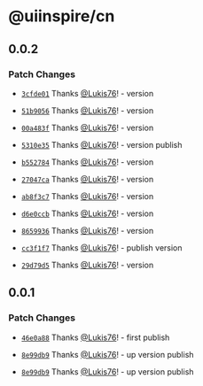 # @uiinspire/cn

## 0.0.2

### Patch Changes

- [`3cfde01`](https://github.com/Lukis76/uiinspire/commit/3cfde018f2c779cf0b8a52accda402130e3a62c9) Thanks [@Lukis76](https://github.com/Lukis76)! - version

- [`51b9056`](https://github.com/Lukis76/uiinspire/commit/51b90567a61ed96429eead05253839422da2394d) Thanks [@Lukis76](https://github.com/Lukis76)! - version

- [`00a483f`](https://github.com/Lukis76/uiinspire/commit/00a483f9db73dc9d10e4375b9a24c0d1bc57a663) Thanks [@Lukis76](https://github.com/Lukis76)! - version

- [`5310e35`](https://github.com/Lukis76/uiinspire/commit/5310e355280e23de885612c2047ac34e553a4192) Thanks [@Lukis76](https://github.com/Lukis76)! - version publish

- [`b552784`](https://github.com/Lukis76/uiinspire/commit/b552784a8296319e5f39a7cf9f62973a237541ec) Thanks [@Lukis76](https://github.com/Lukis76)! - version

- [`27047ca`](https://github.com/Lukis76/uiinspire/commit/27047cac9b6d9aa76529e438e44cb56adcab56a1) Thanks [@Lukis76](https://github.com/Lukis76)! - version

- [`ab8f3c7`](https://github.com/Lukis76/uiinspire/commit/ab8f3c7aa96afa4c1f17b6bd2bf2e3fcb5701be0) Thanks [@Lukis76](https://github.com/Lukis76)! - version

- [`d6e0ccb`](https://github.com/Lukis76/uiinspire/commit/d6e0ccbb9d14aa8b44075014e96cec6eec584e82) Thanks [@Lukis76](https://github.com/Lukis76)! - version

- [`8659936`](https://github.com/Lukis76/uiinspire/commit/86599369b4d9ec2842ea8e1553c584d29c2f6a20) Thanks [@Lukis76](https://github.com/Lukis76)! - version

- [`cc3f1f7`](https://github.com/Lukis76/uiinspire/commit/cc3f1f70a3cb8aa53c2733872fe4ebb34b933ac1) Thanks [@Lukis76](https://github.com/Lukis76)! - publish version

- [`29d79d5`](https://github.com/Lukis76/uiinspire/commit/29d79d5443e3a56f7e3121f2f5269be645c9e09b) Thanks [@Lukis76](https://github.com/Lukis76)! - version

## 0.0.1

### Patch Changes

- [`46e0a88`](https://github.com/Lukis76/uiinspire/commit/46e0a88952d8a3b8d6c5187ba4361eef4416b67a) Thanks [@Lukis76](https://github.com/Lukis76)! - first publish

- [`8e99db9`](https://github.com/Lukis76/uiinspire/commit/8e99db98b5d439cb8f8a54ac767bd7448f23870b) Thanks [@Lukis76](https://github.com/Lukis76)! - up version publish

- [`8e99db9`](https://github.com/Lukis76/uiinspire/commit/8e99db98b5d439cb8f8a54ac767bd7448f23870b) Thanks [@Lukis76](https://github.com/Lukis76)! - up version publish
